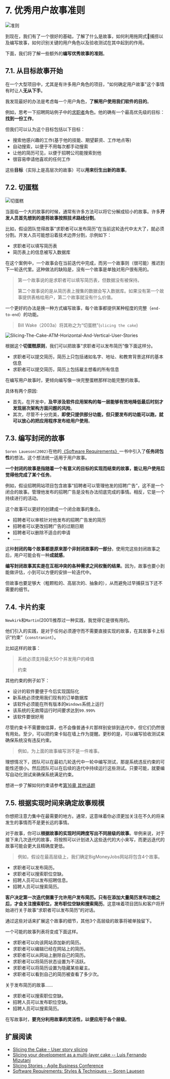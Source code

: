 # 7. 优秀用户故事准则

![准则](images/criterion.jpg)

到现在，我们有了一个很好的基础，了解了什么是故事，如何利用拖网式捕捞以及编写故事，如何识别关键的用户角色以及验收测试在其中起到的作用。

下面，我们将了解一些额外的**编写优秀故事的准则**。

## 7.1. 从目标故事开始

在一个大型项目中，尤其是有许多用户角色的项目，"如何确定用户故事"这个事情有时让人**无从下手**。

我发现最好的办法是考虑每一个用户角色，**了解用户使用我们软件的目的**。

例如，思考一下招聘网站例子中的[求职者](../ch3/#什么是用户角色)角色。他的确有一个最高优先级的目标：**找到一份工作**。

但我们可以认为这个目标包括以下目标：

- 搜索他感兴趣的工作(基于他的技能、期望薪资、工作地点等)
- 自动搜索，以便于不用每次都手动搜索
- 让他的简历可见，以便于招聘公司能搜索到他
- 很容易申请他喜欢的任何工作

这些**目标**（实际上是高层次的故事）可以**用来衍生出新的故事**。

## 7.2. 切蛋糕

![切蛋糕](images/slicing-the-cake.jpeg)

当面临一个大的故事的时候，通常有许多方法可以将它分解成较小的故事。许多**开发人员首先想到的是将故事按照技术路线分割**。

比如，假设团队觉得故事“求职者可以发布简历”在当前这轮迭代中太大了，就必须分割。开发人员可能想沿着技术边界分割，示例如下：

- 求职者可以填写简历表
- 简历表上的信息被写入数据库

在这个案例中，一个故事会在当前迭代中完成，而另一个故事则（很可能）推迟到下一轮迭代里。这种做法的缺陷是，没有一个故事是单独对用户很有用的。

> 第一个故事说的是求职者可以填写简历表，但数据没有被保持。
>
> 第二个故事说的是从简历表上搜集的数据会写入数据库。如果没有第一个故事提供表格给用户，第二个故事就没有什么价值。


一个更好的办法是换一种方式编写故事，每个故事都提供某种程度的完整（`end-to-end`）的功能。

> Bill Wake（2003a）将其称之为“切蛋糕”(`slicing the cake`)

![Slicing-The-Cake-ATM-Horizontal-And-Vertical-User-Stories](images/Slicing-The-Cake-ATM-Horizontal-And-Vertical-User-Stories.png)

根据这个**切蛋糕原则**，我们可以把故事“求职者可以发布简历”像下面这样分。

- 求职者可以提交简历，简历上只包括诸如名字、地址、和教育背景这样的基本信息
- 求职者可以提交简历，简历上包括雇主想看的所有信息

在编写用户故事时，更倾向编写像一块完整蛋糕那样功能完整的故事。

具体有两个原因:

- 首先，在开发中，**及早涉及软件应用架构的每一层能够有效地降低最后时刻才发现层次架构方面问题的风险**。
- 其次，尽管不十分完美，**即使只提供部分功能，但只要发布的功能可以跑，就可以放心的把应用程序发布给用户使用**。

## 7.3. 编写封闭的故事

`Soren Laueson(2002)`在他的[《Software Requirements》](https://book.douban.com/subject/2696709/)一书中引入了**任务闭包性**的想法。这个想法统一适用于用户故事。

**一个封闭的故事是指随着一个有意义的目标的实现而结束的故事，能让用户使用后觉得他完成了某个任务**。

例如，假设招聘网站项目包含故事“招聘者可以管理他发的招聘广告”，这不是一个闭合的故事。管理他发布的招聘广告是没有办法彻底完成的事情。相反，它是一个持续进行的活动。

这个故事可以更好的创建成一个闭合故事的集合。

- 招聘者可以审核针对他发布的招聘广告发的简历
- 招聘者可以更改招聘广告的过期日期
- 招聘者可以删除不适合的申请
- ......

这种**封闭的每个故事都是原来那个非封闭故事的一部分**。使用完这些封闭故事之后，用户可能会有一种**成就感**。

**编写封闭故事其实是在互相冲突的各种需求之间权衡的结果**。因为，故事也要小到能做评估，小到可以方便的安排一轮迭代中。

但故事也要足够大（粗颗粒的、高层次的、抽象的），从而避免过早捕获当下还不需要的细节。

## 7.4. 卡片约束

`Newkirk`和`Martin`(2001)推荐过一种实践，我觉得它是很有用的。

他们引入的实践，是对于任何必须遵守而不需要直接实现的故事，在其故事卡上标识“约束”（`constranint`）。

比如这样的故事：

> 系统必须支持最大50个并发用户的峰值
>
> 约束

其他约束的例子如下：

- 设计的软件要便于今后实现国际化
- 新系统必须使用我们现有的订单数据库
- 该软件必须能在所有版本的`Windows`系统上运行
- 该系统的无故障运行时间要求达到`99.999%`
- 该软件要很好用

尽管约束卡不需要做估算，也不会像普通卡片那样别安排到迭代中，但它们仍然很有用处。至少，可以把约束卡贴在墙上作为提醒。更秒的是，可以编写验收测试来确保系统没有违反约束。

> 例如，为上面的故事编写测不是一件难事。

理想情况下，团队可以在最初几轮迭代中一轮中编写测试，那是系统违反约束的可能性还很小。然后团队可以在后续的迭代中持续运行这些测试。只要可能，就要编写自动化测试来确保系统满足约束。

想进一步了解如何约束请参考[第16章 其他话题](../ch16/)

## 7.5. 根据实现时间来确定故事规模

你想把注意力集中在最需要的地方。通常，这意味着你必须更加关注在不久的将来发生的事情而不是更长远的事情。

对于故事，你可以**根据故事的实现时间跨度写出不同层级的故事**。举例来说，对于接下来几次迭代的故事，将按照可以计划进入这些迭代的大小来写，而更远迭代的故事可能会更大且精确度更低。

> 例如，假设在最高层级上，我们确定BigMoneyJobs网站将包含4个故事。

- 求职者可以发布简历。
- 求职者可以搜索职位空缺。
- 招聘人员可以发布招聘信息。
- 招聘人员可以搜索简历。

**客户决定第一次迭代侧重于允许用户发布简历。只有在添加大量简历发布功能之后，才会关注搜索职位，发布职位空缺和搜索简历**。这意味着项目团队和客户将开始进行关于故事“求职者可以发布简历”的对话。

通过这些对话来扩展这个故事的细节，其他3个高层级的故事将被单独留下。

一个可能的故事列表将变成下面这样。

- 求职者可以向该网站添加新的简历。
- 求职者可以编辑已经在网站上的简历。
- 求职者可以从网站上删除自己的简历。
- 求职者可以将简历状态设置为不活跃。
- 求职者可以将简历设置为隐藏某些雇主。
- 求职者可以看到自己的简历被查看了多少次。

关于发布简历的故事……

- 求职者可以搜索职位空缺。
- 招聘人员可以发布职位空缺。
- 招聘人员可以搜索简历。

在写故事时，**要充分利用故事的灵活性，以便应用于各个层级**。

## 扩展阅读

- [Slicing the Cake - User story slicing](http://tracks.roojoom.com/r/1757)
- [Slicing your development as a multi-layer cake -- Luis Fernando Mizutani](http://www.linkedin.com/pulse/slicing-cake-useful-guidelines-breakdown-development-work-mizutani)
- [Slicing Stories - Agile Business Conference](https://www.agileconference.org/wp-content/uploads/2015/10/How-to-Slice-Product-Backlog-Items-Matt-Roadnight-v1-2.pdf)
- [Software Requirements: Styles & Techniques -- Soren Lauesen](https://www.pearson.com/us/higher-education/program/Lauesen-Software-Requirements-Styles-Techniques/PGM11471.html)

